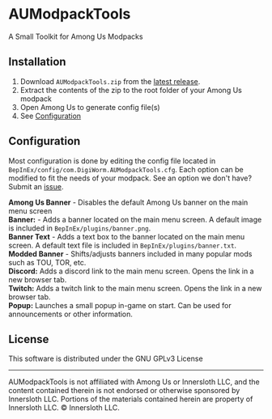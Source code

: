 # AUModpackTools
A Small Toolkit for Among Us Modpacks

## Installation
1. Download `AUModpackTools.zip` from the [latest release](https://github.com/DigiWorm0/AUModpackTools/releases).
2. Extract the contents of the zip to the root folder of your Among Us modpack
3. Open Among Us to generate config file(s)
4. See [Configuration]()

## Configuration
Most configuration is done by editing the config file located in `BepInEx/config/com.DigiWorm.AUModpackTools.cfg`. Each option can be modified to fit the needs of your modpack. See an option we don't have? Submit an [issue](https://github.com/DigiWorm0/AUModpackTools/issues/new).

**Among Us Banner** - Disables the default Among Us banner on the main menu screen\
**Banner:** - Adds a banner located on the main menu screen. A default image is included in `BepInEx/plugins/banner.png`.\
**Banner Text** - Adds a text box to the banner located on the main menu screen. A default text file is included in `BepInEx/plugins/banner.txt`.\
**Modded Banner** - Shifts/adjusts banners included in many popular mods such as TOU, TOR, etc.\
**Discord:** Adds a discord link to the main menu screen. Opens the link in a new browser tab.\
**Twitch:** Adds a twitch link to the main menu screen. Opens the link in a new browser tab.\
**Popup:** Launches a small popup in-game on start. Can be used for announcements or other information.

## License
This software is distributed under the GNU GPLv3 License

<hr />

AUModpackTools is not affiliated with Among Us or Innersloth LLC, and the content contained therein is not endorsed or otherwise sponsored by Innersloth LLC. Portions of the materials contained herein are property of Innersloth LLC. © Innersloth LLC.
